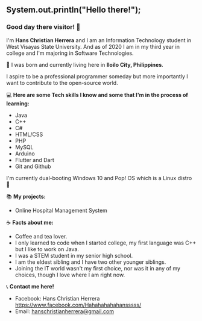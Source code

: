 ## System.out.println("Hello there!");

### Good day there visitor! :wave:

I'm **Hans Christian Herrera** and I am an Information Technology student in West Visayas State University.
And as of 2020 I am in my third year in college and I'm majoring in Software Technologies.

:round_pushpin: I was born and currently living here in **Iloilo City, Philippines**.

I aspire to be a professional programmer someday but more importantly I want to contribute to the open-source world.

:computer: **Here are some Tech skills I know and some that I'm in the process of learning:**
- Java
- C++
- C#
- HTML/CSS
- PHP
- MySQL
- Arduino
- Flutter and Dart
- Git and Github

I'm currently dual-booting Windows 10 and Pop! OS which is a Linux distro :penguin:

:books: **My projects:**
- Online Hospital Management System


:coffee: **Facts about me:**
- Coffee and tea lover.
- I only learned to code when I started college, my first language was C++ but I like to work on Java.
- I was a STEM student in my senior high school.
- I am the eldest sibling and I have two other younger siblings.
- Joining the IT world wasn't my first choice, nor was it in any of my choices, though I love where I am right now.

:telephone_receiver: **Contact me here!**
- Facebook: Hans Christian Herrera https://www.facebook.com/Hahahahahahansssss/
- Email: hanschristianherrera@gmail.com
<!--
**HansoYang647/HansoYang647** is a ✨ _special_ ✨ repository because its `README.md` (this file) appears on your GitHub profile.

Here are some ideas to get you started:

- 🔭 I’m currently working on ...
- 🌱 I’m currently learning ...
- 👯 I’m looking to collaborate on ...
- 🤔 I’m looking for help with ...
- 💬 Ask me about ...
- 📫 How to reach me: ...
- 😄 Pronouns: ...
- ⚡ Fun fact: ...
-->
